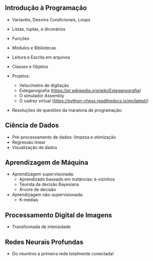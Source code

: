 ## Introdução à Programação

- Variavéis, Desvios Condicionais, Loops
- Listas, tuplas, e diconários
- Funções
- Módulos e Bibliotecas
- Leitura e Escrita em arquivos
- Classes e Objetos

- Projetos:
  - Velocímetro de digitação
  - Esteganografia (https://pt.wikipedia.org/wiki/Esteganografia)
  - O simulador Assembly
  - O xadrez virtual (https://python-chess.readthedocs.io/en/latest/)
- Resoluções de questões da maratona de programação:

## Ciência de Dados

- Pré-processamento de dados: limpeza e otimização
- Regressão linear
- Visualização de dados


## Aprendizagem de Máquina

- Aprendizagem supervisionada:
  - Aprendizado baseado em instâncias: k-vizinhos
  - Teorida da decisão Bayesiana
  - Árvore de decisão
- Aprendizagem não-supervisionada:
  - K-médias 

## Processamento Digital de Imagens

- Transformada de intensidade

## Redes Neurais Profundas

- Do neurônio a primeira rede totalmente conectada! 
